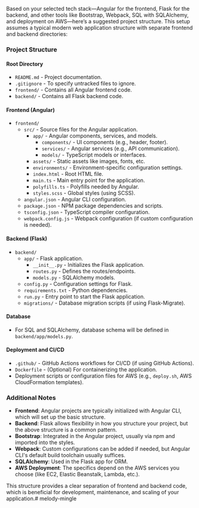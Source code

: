 Based on your selected tech stack—Angular for the frontend, Flask for the backend, and other tools like Bootstrap, Webpack, SQL with SQLAlchemy, and deployment on AWS—here’s a suggested project structure. This setup assumes a typical modern web application structure with separate frontend and backend directories:

### Project Structure

#### Root Directory
- `README.md` - Project documentation.
- `.gitignore` - To specify untracked files to ignore.
- `frontend/` - Contains all Angular frontend code.
- `backend/` - Contains all Flask backend code.

#### Frontend (Angular)
- `frontend/`
  - `src/` - Source files for the Angular application.
    - `app/` - Angular components, services, and models.
      - `components/` - UI components (e.g., header, footer).
      - `services/` - Angular services (e.g., API communication).
      - `models/` - TypeScript models or interfaces.
    - `assets/` - Static assets like images, fonts, etc.
    - `environments/` - Environment-specific configuration settings.
    - `index.html` - Root HTML file.
    - `main.ts` - Main entry point for the application.
    - `polyfills.ts` - Polyfills needed by Angular.
    - `styles.scss` - Global styles (using SCSS).
  - `angular.json` - Angular CLI configuration.
  - `package.json` - NPM package dependencies and scripts.
  - `tsconfig.json` - TypeScript compiler configuration.
  - `webpack.config.js` - Webpack configuration (if custom configuration is needed).

#### Backend (Flask)
- `backend/`
  - `app/` - Flask application.
    - `__init__.py` - Initializes the Flask application.
    - `routes.py` - Defines the routes/endpoints.
    - `models.py` - SQLAlchemy models.
  - `config.py` - Configuration settings for Flask.
  - `requirements.txt` - Python dependencies.
  - `run.py` - Entry point to start the Flask application.
  - `migrations/` - Database migration scripts (if using Flask-Migrate).

#### Database
- For SQL and SQLAlchemy, database schema will be defined in `backend/app/models.py`.

#### Deployment and CI/CD
- `.github/` - GitHub Actions workflows for CI/CD (if using GitHub Actions).
- `Dockerfile` - (Optional) For containerizing the application.
- Deployment scripts or configuration files for AWS (e.g., `deploy.sh`, AWS CloudFormation templates).

### Additional Notes
- **Frontend**: Angular projects are typically initialized with Angular CLI, which will set up the basic structure.
- **Backend**: Flask allows flexibility in how you structure your project, but the above structure is a common pattern.
- **Bootstrap**: Integrated in the Angular project, usually via npm and imported into the styles.
- **Webpack**: Custom configurations can be added if needed, but Angular CLI's default build toolchain usually suffices.
- **SQLAlchemy**: Used in the Flask app for ORM.
- **AWS Deployment**: The specifics depend on the AWS services you choose (like EC2, Elastic Beanstalk, Lambda, etc.).

This structure provides a clear separation of frontend and backend code, which is beneficial for development, maintenance, and scaling of your application.# melody-mingle
